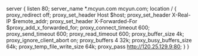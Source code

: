 server 
{
	listen 80;
	server_name *.mcyun.com mcyun.com;
	location / {
		proxy_redirect off;
       		proxy_set_header Host $host;
	       	proxy_set_header X-Real-IP $remote_addr;
	        proxy_set_header X-Forwarded-For $proxy_add_x_forwarded_for;
		proxy_connect_timeout      600;
		proxy_send_timeout         600;
		proxy_read_timeout         600;
		proxy_buffer_size          4k;
		proxy_ignore_client_abort on;
		proxy_buffers              4 32k;
		proxy_busy_buffers_size    64k;
		proxy_temp_file_write_size 64k;
	        proxy_pass http://120.25.129.9:80;
	}
}
